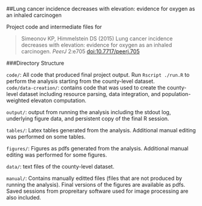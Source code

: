 ##Lung cancer incidence decreases with elevation: evidence for oxygen as an inhaled carcinogen

Project code and intermediate files for

> Simeonov KP, Himmelstein DS (2015) Lung cancer incidence decreases with elevation: evidence for oxygen as an inhaled carcinogen. *PeerJ* 2:e705 [doi:10.7717/peerj.705](http://dx.doi.org/10.7717/peerj.705)

###Directory Structure

`code/`: All code that produced final project output. Run `Rscript ./run.R` to perform the analysis starting from the county-level dataset.  
`code/data-creation/`: contains code that was used to create the county-level dataset including resource parsing, data integration, and population-weighted elevaton computation.

`output/`: output from running the analysis including the stdout log, underlying figure data, and persistent copy of the final R session.

`tables/`: Latex tables generated from the analysis. Additional manual editing was performed on some tables.

`figures/`: Figures as pdfs generated from the analysis. Additional manual editing was performed for some figures.

`data/`: text files of the county-level dataset.

`manual/`: Contains manually editted files (files that are not produced by running the analysis). Final versions of the figures are available as pdfs. Saved sessions from propreitary software used for image processing are also included.

